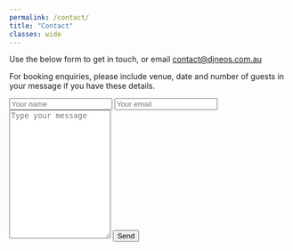 ```yaml
---
permalink: /contact/
title: "Contact"
classes: wide
---
```


Use the below form to get in touch, or email [contact@djneos.com.au](mailto:contact@djneos.com.au)

For booking enquiries, please include venue, date and number of guests in your message if you have these details.

<form action="https://formspree.io/f/xwplvlzl" method="POST">
    <input type="hidden" name="subject" value="[djneos.com.au] Contact Request" />
    <input type="text" name="name" placeholder="Your name" required>
    <input type="email" name="email" placeholder="Your email" required>
    <textarea name="message" rows="15" placeholder="Type your message" required></textarea>
    <input type="text" name="_gotcha" style="display:none" />
    <button type="submit">Send</button>
</form>

<!-- 
<form action="https://api.web3forms.com/submit" method="POST">
    <input type="hidden" name="access_key" value="d21069d0-5662-489a-b981-095235c8ae3e">
    <input type="hidden" name="subject" value="[djneos.com.au] Contact Request" />
    <input type="text" name="name" placeholder="Your name" required>
    <input type="email" name="email" placeholder="Your email" required>
    <textarea name="message" rows="15" placeholder="Type your message" required></textarea>
    <input type="checkbox" name="botcheck" class="hidden" style="display: none;">
    <input type="hidden" name="redirect" value="https://www.djneos.com.au/thanks/">
    <button type="submit">Send</button>
</form> 
-->



<!-- 
<form action="https://script.google.com/macros/s/AKfycbwu7JclvReE3PEfRIBMoCippp4fsRFjg7pHV-oiIs4-m3UJB9KGLKUOLLONGEZBLSQm/exec" method="POST" id="myform">
    <input type="text" name="name" placeholder="Your name" required>
    <input type="text" name="email" placeholder="Your email" required>
    <textarea name="message" rows="15" placeholder="Type your message" required></textarea>
    <button type="submit">Send</button>
<p id="result"></p>
</form> -->


<!-- <script>
const form = document.getElementById("myform");
const result = document.getElementById("result");

form.addEventListener("submit", function (e) {
  e.preventDefault();
  
  const formData = new FormData(form);
  const object = Object.fromEntries(formData);
  const json = JSON.stringify(object);
  
  result.innerHTML = "Please wait...";

  fetch("https://script.google.com/macros/s/AKfycbwu7JclvReE3PEfRIBMoCippp4fsRFjg7pHV-oiIs4-m3UJB9KGLKUOLLONGEZBLSQm/exec", {
    method: "POST",
    headers: {
      "Content-Type": "text/plain;charset=utf-8"
    },
    body: json,
  })
    .then(async (response) => {
      let json = await response.json();
      if (response.status == 200) {
        result.innerHTML = json.message;
        result.classList.remove("text-gray-500");
        result.classList.add("text-green-500");
      } else {
        console.log(response);
        result.innerHTML = json.message;
        result.classList.remove("text-gray-500");
        result.classList.add("text-red-500");
      }
    });
});
</script> -->